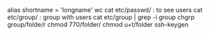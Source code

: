 alias shortname = 'longname'
wc
cat etc/passwd/ : to see users
cat etc/group/ : group with users
cat etc/group | grep -i group
chgrp group/folde/r
chmod 770/folder/
chmod u+t/folder
ssh-keygen
